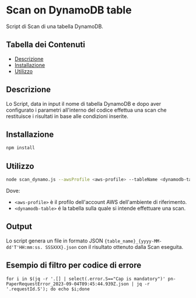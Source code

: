 # Scan on DynamoDB table

Script di Scan di una tabella DynamoDB.

## Tabella dei Contenuti

- [Descrizione](#descrizione)
- [Installazione](#installazione)
- [Utilizzo](#utilizzo)

## Descrizione

Lo Script, data in input il nome di tabella DynamoDB e dopo aver configurato i parametri all'interno del codice effettua una scan che restituisce i risultati in base alle condizioni inserite.

## Installazione

```bash
npm install
```

## Utilizzo

```bash
node scan_dynamo.js --awsProfile <aws-profile> --tableName <dynamodb-table>
```
Dove:
- `<aws-profile>` è il profilo dell'account AWS dell'ambiente di riferimento.
- `<dynamodb-table>` é la tabella sulla quale si intende effettuare una scan.

## Output
Lo script genera un file in formato JSON `{table_name}_{yyyy-MM-dd'T'HH:mm:ss. SSSXXX}.json` con il risultato ottenuto dalla Scan eseguita.


## Esempio di filtro per codice di errore
`for i in $(jq -r '.[] | select(.error.S=="Cap is mandatory")' pn-PaperRequestError_2023-09-04T09:45:44.939Z.json | jq -r '.requestId.S'); do echo $i;done`